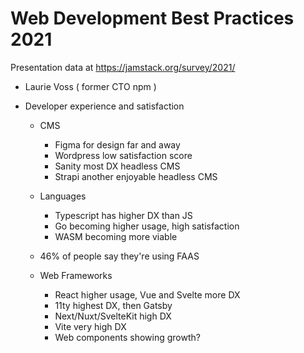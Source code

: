 # Web Development Best Practices 2021

Presentation data at https://jamstack.org/survey/2021/

- Laurie Voss ( former CTO npm )

- Developer experience and satisfaction

  - CMS

    - Figma for design far and away
    - Wordpress low satisfaction score
    - Sanity most DX headless CMS
    - Strapi another enjoyable headless CMS

  - Languages

    - Typescript has higher DX than JS
    - Go becoming higher usage, high satisfaction
    - WASM becoming more viable

  - 46% of people say they're using FAAS

  - Web Frameworks
    - React higher usage, Vue and Svelte more DX
    - 11ty highest DX, then Gatsby
    - Next/Nuxt/SvelteKit high DX
    - Vite very high DX
    - Web components showing growth?
